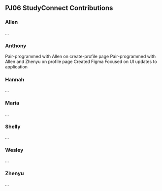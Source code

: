 ## PJ06 StudyConnect Contributions

### Allen
...

### Anthony
Pair-programmed with Allen on create-profile page
Pair-programmed with Allen and Zhenyu on profile page
Created Figma
Focused on UI updates to application

### Hannah
...

### Maria
...

### Shelly
...

### Wesley
...

### Zhenyu
...
